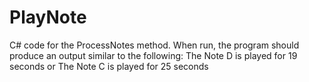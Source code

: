 # PlayNote
C# code for the ProcessNotes method. When run, the program should produce an output similar to the following: The Note D is played for 19 seconds or The Note C is played for 25 seconds 
